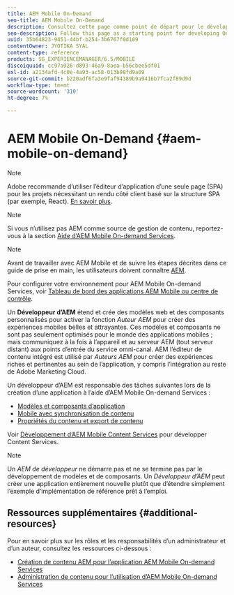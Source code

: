 ```yaml
---
title: AEM Mobile On-Demand
seo-title: AEM Mobile On-Demand
description: Consultez cette page comme point de départ pour le développement d’une application On-Demand Services avec AEM (Adobe Experience Manager). La page couvre les sujets pertinents pour le développeur d’une application.
seo-description: Follow this page as a starting point for developing On-Demand Services app with AEM (Adobe Experience Manager). The page covers the topics that are relevant to a developer of an app.
uuid: 35b64823-9451-44bf-b254-3b6767f0d109
contentOwner: JYOTIKA SYAL
content-type: reference
products: SG_EXPERIENCEMANAGER/6.5/MOBILE
discoiquuid: cc97a926-d893-46a9-8aea-b56cbee5df01
exl-id: a2134afd-4c0e-4a93-ac58-013b98fd9a09
source-git-commit: b220adf6fa3e9faf94389b9a9416b7fca2f89d9d
workflow-type: tm+mt
source-wordcount: '310'
ht-degree: 7%

---
```


# AEM Mobile On-Demand {#aem-mobile-on-demand}

>[!NOTE]
>
>Adobe recommande d’utiliser l’éditeur d’application d’une seule page (SPA) pour les projets nécessitant un rendu côté client basé sur la structure SPA (par exemple, React). [En savoir plus](/help/sites-developing/spa-overview.md).

>[!NOTE]
>
>Si vous n’utilisez pas AEM comme source de gestion de contenu, reportez-vous à la section [Aide d’AEM Mobile On-demand Services](https://helpx.adobe.com/digital-publishing-solution/topics.html).

>[!NOTE]
>
>Avant de travailler avec AEM Mobile et de suivre les étapes décrites dans ce guide de prise en main, les utilisateurs doivent connaître [AEM](/help/sites-deploying/deploy.md).
>
>Pour configurer votre environnement pour AEM Mobile On-demand Services, voir [Tableau de bord des applications AEM Mobile ou centre de contrôle](/help/mobile/mobile-apps-ondemand-application-dashboard.md).

Un **Développeur d’AEM** étend et crée des modèles web et des composants personnalisés pour activer la fonction *Auteur AEM* pour créer des expériences mobiles belles et attrayantes. Ces modèles et composants ne sont pas seulement optimisés pour le monde des applications mobiles ; mais communiquez à la fois à l’appareil et au serveur AEM (tout serveur distant) aux points d’entrée du service omni-canal. AEM l’éditeur de contenu intégré est utilisé par *Auteurs AEM* pour créer des expériences riches et pertinentes au sein de l’application, y compris l’intégration au reste de Adobe Marketing Cloud.

Un développeur d’AEM est responsable des tâches suivantes lors de la création d’une application à l’aide d’AEM Mobile On-demand Services :

* [Modèles et composants d’application](/help/mobile/app-templates-and-components1.md)
* [Mobile avec synchronisation de contenu](/help/mobile/mobile-ondemand-contentsync.md)
* [Propriétés du contenu et export de contenu](/help/mobile/on-demand-content-properties-exporting.md)

Voir [Développement d’AEM Mobile Content Services](/help/mobile/developing-content-services.md) pour développer Content Services.

>[!NOTE]
>
>Un *AEM de développeur* ne démarre pas et ne se termine pas par le développement de modèles et de composants. Un *Développeur d’AEM* peut créer une application entièrement nouvelle plutôt que d’étendre simplement l’exemple d’implémentation de référence prêt à l’emploi.

## Ressources supplémentaires {#additional-resources}

Pour en savoir plus sur les rôles et les responsabilités d’un administrateur et d’un auteur, consultez les ressources ci-dessous :

* [Création de contenu AEM pour l’application AEM Mobile On-demand Services](/help/mobile/mobile-apps-ondemand.md)
* [Administration de contenu pour l’utilisation d’AEM Mobile On-demand Services](/help/mobile/aem-mobile.md)
